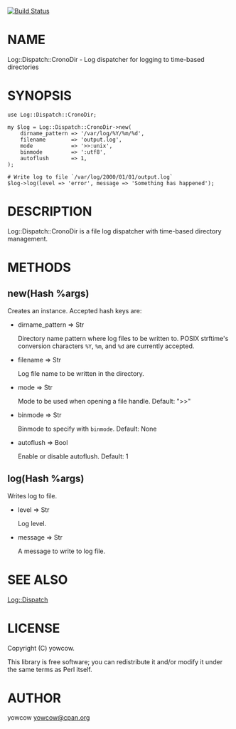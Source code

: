 [![Build Status](https://travis-ci.org/yowcow/p5-Log-Dispatch-CronoDir.svg?branch=master)](https://travis-ci.org/yowcow/p5-Log-Dispatch-CronoDir)
# NAME

Log::Dispatch::CronoDir - Log dispatcher for logging to time-based directories

# SYNOPSIS

    use Log::Dispatch::CronoDir;

    my $log = Log::Dispatch::CronoDir->new(
        dirname_pattern => '/var/log/%Y/%m/%d',
        filename        => 'output.log',
        mode            => '>>:unix',
        binmode         => ':utf8',
        autoflush       => 1,
    );

    # Write log to file `/var/log/2000/01/01/output.log`
    $log->log(level => 'error', message => 'Something has happened');

# DESCRIPTION

Log::Dispatch::CronoDir is a file log dispatcher with time-based directory management.

# METHODS

## new(Hash %args)

Creates an instance.  Accepted hash keys are:

- dirname\_pattern => Str

    Directory name pattern where log files to be written to.
    POSIX strftime's conversion characters `%Y`, `%m`, and `%d` are currently accepted.

- filename => Str

    Log file name to be written in the directory.

- mode => Str

    Mode to be used when opening a file handle.  Default: ">>"

- binmode => Str

    Binmode to specify with `binmode`.  Default: None

- autoflush => Bool

    Enable or disable autoflush.  Default: 1

## log(Hash %args)

Writes log to file.

- level => Str

    Log level.

- message => Str

    A message to write to log file.

# SEE ALSO

[Log::Dispatch](https://metacpan.org/pod/Log::Dispatch)

# LICENSE

Copyright (C) yowcow.

This library is free software; you can redistribute it and/or modify
it under the same terms as Perl itself.

# AUTHOR

yowcow <yowcow@cpan.org>
